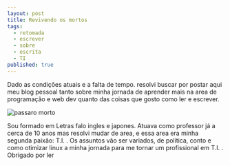 ```yaml
---
layout: post
title: Revivendo os mortos
tags:
  - retomada
  - escrever
  - sobre
  - escrita
  - TI
published: true
---
```


Dado as condições atuais e a falta de tempo. resolvi buscar por postar aqui meu blog pessoal tanto sobre minha jornada de aprender mais na area de programação e web dev quanto das coisas que gosto como ler e escrever.

![passaro morto]({{site.baseurl}}/https://images.unsplash.com/photo-1542577731-d2321f2171c7?ixlib=rb-1.2.1&ixid=eyJhcHBfaWQiOjEyMDd9&auto=format&fit=crop&w=1050&q=80)

Sou formado em Letras falo ingles e japones. Atuava como professor já a cerca de 10 anos mas resolvi mudar de area, e essa area era minha segunda paixão: T.I. . Os assuntos vão ser variados, de politica, conto e como otimizar linux a minha jornada para me tornar um profissional em T.I. . Obrigado por ler
